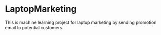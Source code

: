 # LaptopMarketing

This is machine learning project for laptop marketing by sending promotion email to potential customers.
